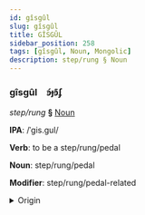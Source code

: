 ```yaml
---
id: gîsgûl
slug: gîsgûl
title: GÎSGÛL
sidebar_position: 258
tags: [gîsgûl, Noun, Mongolic]
description: step/rung § Noun
---
```


### gîsgûl&emsp;<span kind="abugida">ꜿ́ɟꜿ͊ʄ</span>

*step/rung* **§** [Noun](../../tags/Noun)

**IPA**: /ˈgis.gul/

**Verb**: to be a step/rung/pedal

**Noun**: step/rung/pedal

**Modifier**: step/rung/pedal-related

<details>
    <summary>Origin</summary>
    Mongolian гишгүүр gišgüür [giʃguːr]<br/>
    <em>Mongolic Language Family</em>
</details>